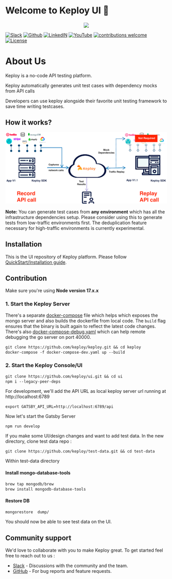 # Welcome to Keploy UI 👋

<p style="text-align:center;" align="center">
  <img align="center" src="https://avatars.githubusercontent.com/u/92252339?s=200&v=4" width="30%" />
</p>

[![Slack](https://img.shields.io/badge/slack-@keyploy--slack-yellow.svg)](https://join.slack.com/t/keploy/shared_invite/zt-12rfbvc01-o54cOG0X1G6eVJTuI_orSA)
[![Github](https://img.shields.io/badge/github-@keyploy--github-9cf.svg)](https://github.com/keploy)
[![LinkedIN](https://img.shields.io/badge/linkedin-@keyploy--LinkedIn-lightgray.svg)](https://www.linkedin.com/company/keploy/)
[![YouTube](https://img.shields.io/badge/youtube-@keyploy--youtube-red.svg)](https://www.youtube.com/channel/UC6OTg7F4o0WkmNtSoob34lg)
[![contributions welcome](https://img.shields.io/badge/contributions-welcome-brightgreen?logo=github)](CODE_OF_CONDUCT.md)
[![License](.github/License-Apache_2.0-blue.svg)](https://opensource.org/licenses/Apache-2.0)


# About Us
Keploy is a no-code API testing platform.

Keploy automatically generates unit test cases with dependency mocks from API calls

Developers can use keploy alongside their favorite unit testing framework to save time writing testcases.

## How it works?

![How it works](https://raw.githubusercontent.com/keploy/docs/main/static/img/how-it-works.png)

**Note:** You can generate test cases from **any environment** which has all the infrastructure dependencies setup. Please consider using this to generate tests from low-traffic environments first. The deduplication feature necessary for high-traffic environments is currently experimental.

## Installation

This is the UI repository of Keploy platform. Please follow [QuickStart/Installation guide](https://github.com/keploy/keploy/#quickstart).

## Contribution

Make sure you're using **Node version 17.x.x**

### 1. Start the Keploy Server
There's a separate [docker-compose](https://github.com/keploy/keploy/blob/main/docker-compose-dev.yaml) file which helps which exposes the mongo server and also builds the dockerfile from local code.  The `build` flag ensures that the binary is built again to reflect the latest code changes. There's also [docker-compose-debug.yaml](https://github.com/keploy/keploy/blob/main/docker-compose-debug.yaml) which can help remote debugging the go server on port 40000.
```shell
git clone https://github.com/keploy/keploy.git && cd keploy
docker-compose -f docker-compose-dev.yaml up --build
```
### 2. Start the Keploy Console/UI
```shell
git clone https://github.com/keploy/ui.git && cd ui
npm i --legacy-peer-deps
```
For development, we'll add the API URL as local keploy server url running at http://localhost:6789
```shell
export GATSBY_API_URL=http://localhost:6789/api
```

Now let's start the Gatsby Server 

```shell
npm run develop
```

If you make some UI/design changes and want to add test data. In the new directory, clone test data repo : 
```shell
git clone https://github.com/keploy/test-data.git && cd test-data
```
Within test-data directory

#### Install mongo-database-tools
```
brew tap mongodb/brew
brew install mongodb-database-tools
```
#### Restore DB
```
mongorestore  dump/
```
You should now be able to see test data on the UI.

## Community support
We'd love to collaborate with you to make Keploy great. To get started feel free to reach out to us :
* [Slack](https://join.slack.com/t/keploy/shared_invite/zt-12rfbvc01-o54cOG0X1G6eVJTuI_orSA) - Discussions with the community and the team.
* [GitHub](https://github.com/keploy/keploy/issues) - For bug reports and feature requests.